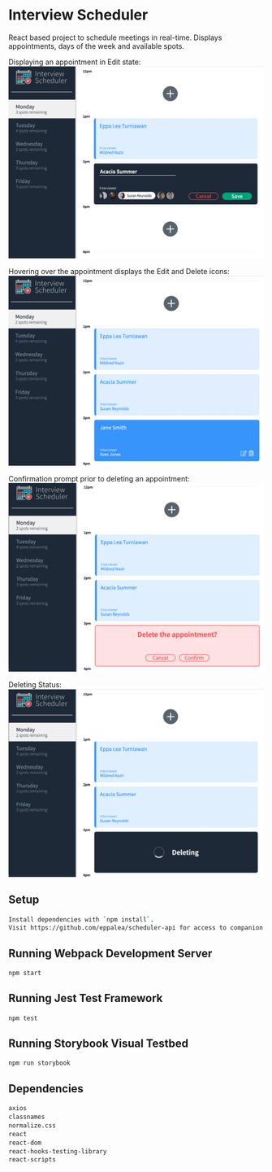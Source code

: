 # Interview Scheduler
React based project to schedule meetings in real-time. Displays appointments, days of the week and available spots.

Displaying an appointment in Edit state:
!["Appointment Edit Form"](https://github.com/eppalea/Scheduler/blob/master/docs/Appointment%20-%20Edit%20Form.png?raw=true)


Hovering over the appointment displays the Edit and Delete icons:
!["Appointment Hover State - Exposes edit and delete icons"](https://github.com/eppalea/Scheduler/blob/master/docs/Appointment%20-%20Hover%20State.png?raw=true)


Confirmation prompt prior to deleting an appointment:
!["Appointment Deleting Confirmation"](https://github.com/eppalea/Scheduler/blob/master/docs/Appointment%20-%20Deleting%20Confirmation.png?raw=true)


Deleting Status:
!["Deleting Status"](https://github.com/eppalea/Scheduler/blob/master/docs/Deleting%20Status.png?raw=true)

## Setup

```sh
Install dependencies with `npm install`.
Visit https://github.com/eppalea/scheduler-api for access to companion server.
```

## Running Webpack Development Server

```sh
npm start
```

## Running Jest Test Framework

```sh
npm test
```

## Running Storybook Visual Testbed

```sh
npm run storybook
```

## Dependencies

```sh
axios
classnames
normalize.css
react
react-dom
react-hooks-testing-library
react-scripts
```

